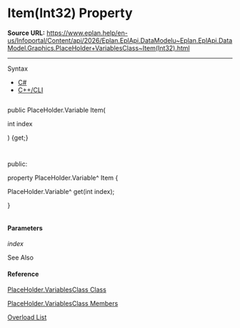 # Item(Int32) Property

**Source URL:** https://www.eplan.help/en-us/Infoportal/Content/api/2026/Eplan.EplApi.DataModelu~Eplan.EplApi.DataModel.Graphics.PlaceHolder+VariablesClass~Item(Int32).html

---

Syntax

- [C#](#i-syntax-CS)
- [C++/CLI](#i-syntax-CPP2005)

```
```
public PlaceHolder.Variable Item( 
   int index
) {get;}
```
```

```
```
public:
property PlaceHolder.Variable^ Item {
   PlaceHolder.Variable^ get(int index);
}
```
```

#### Parameters

*index*



See Also

#### Reference

[PlaceHolder.VariablesClass Class](Eplan.EplApi.DataModelu~Eplan.EplApi.DataModel.Graphics.PlaceHolder+VariablesClass.html)
  
[PlaceHolder.VariablesClass Members](Eplan.EplApi.DataModelu~Eplan.EplApi.DataModel.Graphics.PlaceHolder+VariablesClass_members.html)
  
[Overload List](Eplan.EplApi.DataModelu~Eplan.EplApi.DataModel.Graphics.PlaceHolder+VariablesClass~Item.html)